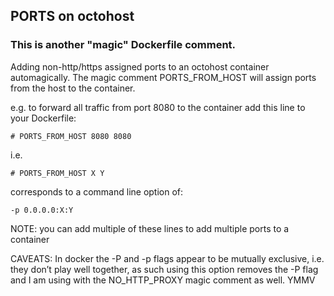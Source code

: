 ## PORTS on octohost

### This is another "magic" Dockerfile comment.

Adding non-http/https assigned ports to an octohost container automagically.
The magic comment PORTS\_FROM\_HOST will assign ports from the host to the container.

e.g. to forward all traffic from port 8080 to the container add this line to your Dockerfile:

`# PORTS_FROM_HOST 8080 8080`

i.e.

`# PORTS_FROM_HOST X Y`

corresponds to a command line option of:

`-p 0.0.0.0:X:Y`

NOTE: you can add multiple of these lines to add multiple ports to a container

CAVEATS: In docker the -P and -p flags appear to be mutually exclusive,
i.e. they don’t play well together, 
as such using this option removes the -P flag
and I am using with the NO_HTTP_PROXY magic comment as well.
YMMV
